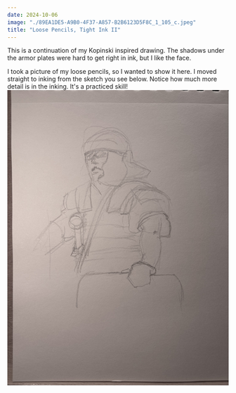 ```yaml
---
date: 2024-10-06
image: "./89EA1DE5-A9B0-4F37-A857-B2B6123D5F8C_1_105_c.jpeg"
title: "Loose Pencils, Tight Ink II"
---
```

This is a continuation of my Kopinski inspired drawing. The shadows under the armor plates were hard to get right in ink, but I like the face.

I took a picture of my loose pencils, so I wanted to show it here. I moved straight to inking from the sketch you see below. Notice how much more detail is in the inking. It's a practiced skill!
![Roman soldier sketch](../../assets/IMG_0043.jpeg)
